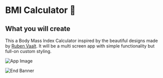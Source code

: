 # BMI Calculator 💪

## What you will create

This a Body Mass Index Calculator inspired by the beautiful designs made by [Ruben Vaalt](https://dribbble.com/shots/4585382-Simple-BMI-Calculator). It will be a multi screen app with simple functionality but full-on custom styling. 

![App Image](https://cdn.dribbble.com/users/1553101/screenshots/4585382/attachments/1036693/result_page.png)

![End Banner](https://github.com/londonappbrewery/Images/blob/master/readme-end-banner.png)
